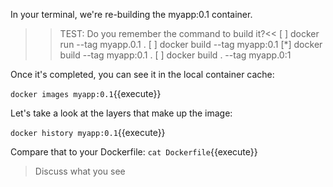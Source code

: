 In your terminal, we're re-building the myapp:0.1 container. 

>> TEST: Do you remember the command to build it?<<
[ ] docker run --tag myapp.0.1 .
[ ] docker build --tag myapp:0.1
[*] docker build --tag myapp:0.1 .
[ ] docker build . --tag myapp.0:1

Once it's completed, you can see it in the local container cache:

`docker images myapp:0.1`{{execute}}

Let's take a look at the layers that make up the image:

`docker history myapp:0.1`{{execute}}

Compare that to your Dockerfile: `cat Dockerfile`{{execute}}

> Discuss what you see
